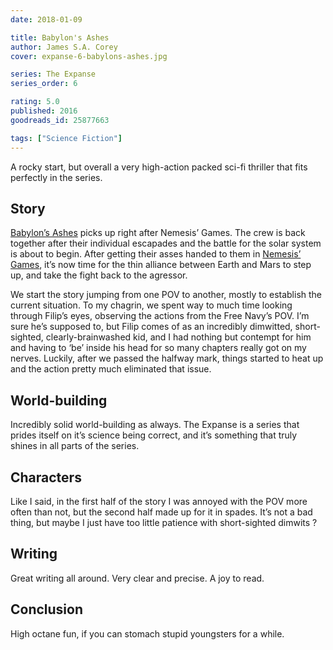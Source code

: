 ```yaml
---
date: 2018-01-09

title: Babylon's Ashes
author: James S.A. Corey
cover: expanse-6-babylons-ashes.jpg

series: The Expanse
series_order: 6

rating: 5.0
published: 2016
goodreads_id: 25877663

tags: ["Science Fiction"]
---
```


A rocky start, but overall a very high-action packed sci-fi thriller that fits perfectly in the series.

<!--more-->

## Story

[Babylon’s Ashes]() picks up right after Nemesis’ Games. The crew is back together after their individual escapades and the battle for the solar system is about to begin. After getting their asses handed to them in [Nemesis’ Games](2017-12-7-James-S.A.-Corey---Nemesis-Games.md), it’s now time for the thin alliance between Earth and Mars to step up, and take the fight back to the agressor.

We start the story jumping from one POV to another, mostly to establish the current situation. To my chagrin, we spent way to much time looking through Filip’s eyes, observing the actions from the Free Navy’s POV. I’m sure he’s supposed to, but Filip comes of as an incredibly dimwitted, short-sighted, clearly-brainwashed kid, and I had nothing but contempt for him and having to ‘be’ inside his head for so many chapters really got on my nerves. Luckily, after we passed the halfway mark, things started to heat up and the action pretty much eliminated that issue.

## World-building

Incredibly solid world-building as always. The Expanse is a series that prides itself on it’s science being correct, and it’s something that truly shines in all parts of the series.

## Characters

Like I said, in the first half of the story I was annoyed with the POV more often than not, but the second half made up for it in spades. It’s not a bad thing, but maybe I just have too little patience with short-sighted dimwits ?

## Writing

Great writing all around. Very clear and precise. A joy to read.

## Conclusion

High octane fun, if you can stomach stupid youngsters for a while.
